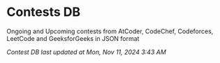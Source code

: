 # Contests DB

Ongoing and Upcoming contests from AtCoder, CodeChef, Codeforces, LeetCode and GeeksforGeeks in JSON format

*Contest DB last updated at Mon, Nov 11, 2024 3:43 AM*  
